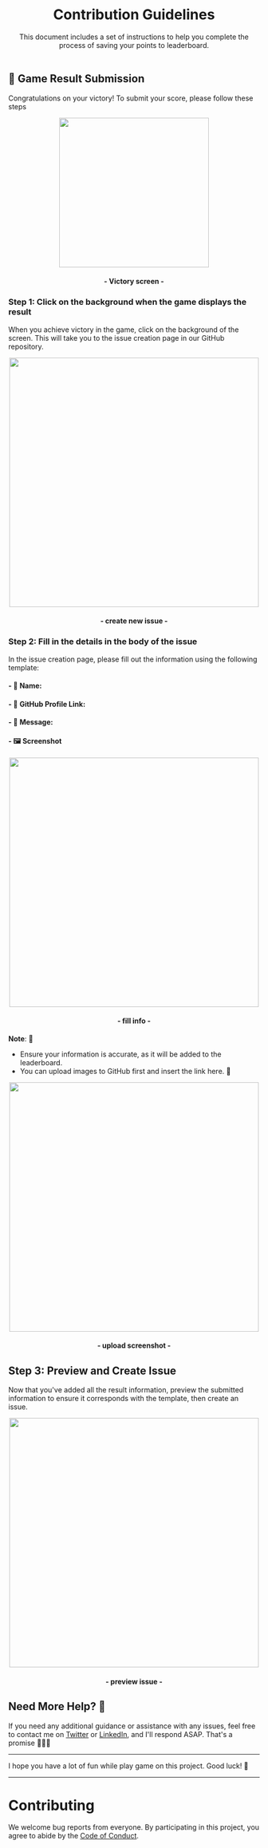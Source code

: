 <div align="center">
  <h1>Contribution Guidelines</h1>
  This document includes a set of instructions to help you complete the process of saving your points to leaderboard.
</div>
<br>

## 🎉 Game Result Submission

Congratulations on your victory! To submit your score, please follow these steps

<div align ="center">
  <img src="https://raw.githubusercontent.com/Flutter-Journey/Fruit-Cutting-Game/refs/heads/main/media/image/image_victory.png" height="300" />

  #### - Victory screen -
</div>

### Step 1: Click on the background when the game displays the result

When you achieve victory in the game, click on the background of the screen. This will take you to the issue creation page in our GitHub repository.

<div align ="center">
  <img src="https://raw.githubusercontent.com/Flutter-Journey/Fruit-Cutting-Game/refs/heads/main/media/image/image_new_issue.png" height="500" />

  #### - create new issue -
</div>

### Step 2: Fill in the details in the body of the issue

In the issue creation page, please fill out the information using the following template:

#### - 👤 **Name**:  <!-- Enter your name here -->

#### - 🔗 **GitHub Profile Link**:  <!-- Enter your GitHub profile link here -->

#### - 💬 **Message**: <!-- Add a message about your experience -->

#### - 🖼️ **Screenshot**
<!-- Drag and drop your screenshot here for verification -->

<div align ="center">
  <img src="https://raw.githubusercontent.com/Flutter-Journey/Fruit-Cutting-Game/refs/heads/main/media/image/image_submit_info.png" height="500" />

  #### - fill info -
</div>

**Note**: 🎯
- Ensure your information is accurate, as it will be added to the leaderboard.
- You can upload images to GitHub first and insert the link here. 📸

<div align ="center">
  <img src="https://raw.githubusercontent.com/Flutter-Journey/Fruit-Cutting-Game/refs/heads/main/media/gif/add_image.gif" height="500" />

  #### - upload screenshot -
</div>

## Step 3: Preview and Create Issue

Now that you've added all the result information, preview the submitted information to ensure it corresponds with the template, then create an issue.

<div align ="center">
  <img src="https://raw.githubusercontent.com/Flutter-Journey/Fruit-Cutting-Game/refs/heads/main/media/image/image_created_issue.png" height="500" />

  #### - preview issue -
</div>

## Need More Help? 🤔

If you need any additional guidance or assistance with any issues, feel free to contact me on [Twitter](https://x.com/ChunhThanhDe) or [LinkedIn](https://www.linkedin.com/in/chunhthanhde/), and I'll respond ASAP. That's a promise 🤝🏽😊

<hr>

I hope you have a lot of fun while play game on this project. Good luck! 🎉

<hr>

# Contributing

We welcome bug reports from everyone. By participating in this project, you agree to abide by the [Code of Conduct](https://github.com/Flutter-Journey/.github/blob/main/CODE_OF_CONDUCT.md).
